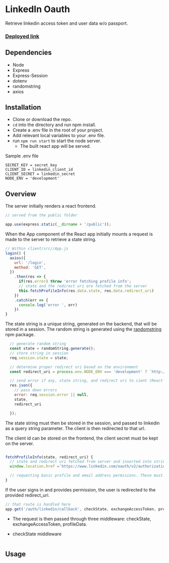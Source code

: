 # LinkedIn Oauth

Retrieve linkedin access token and user data w/o passport.

### [Deployed link](https://react-linkedin-login.herokuapp.com/)

## Dependencies

- Node
- Express
- Express-Session
- dotenv
- randomstring
- axios


## Installation
- Clone or download the repo.
- `cd` into the directory and run npm install.
- Create a .env file in the root of your project.
- Add relevant local variables to your .env file.
- run `npm run start` to start the node server. 
  - The built react app will be served.

Sample .env file
```
SECRET_KEY = secret_key
CLIENT_ID = linkedin_client_id
CLIENT_SECRET = linkedin_secret
NODE_ENV = 'development'
```

## Overview

The server initially renders a react frontend.

```js
// served from the public folder

app.use(express.static(__dirname + '/public'));
```

When the App component of the React app initially mounts a request is made to the server to retrieve a state string. 

```js
// Within client/src//App.js
login() {
  axios({
    url: '/login',
    method: 'GET',
  })
    .then(res => {
      if(res.error) throw 'error fetching profile info';
      // state and the redirect uri are fetched from the server
      this.fetchProfileInfo(res.data.state, res.data.redirect_uri)
    })
    .catch(err => {
      console.log('error ', err)
    })
}
```

 The state string is a unique string, generated on the backend, that will be stored in a session. The random string is generated using the [randomstring](#) npm package.

```js
  // generate random string
  const state = randomString.generate();
  // store string in session
  req.session.state = state;

  // determine proper redirect uri based on the environment
  const redirect_uri = process.env.NODE_ENV === 'development' ? `http://localhost:8080/auth/linkedin/callback` : `https://react-linkedin-login.herokuapp.com/auth/linkedin/callback`;

  // send error if any, state string, and redirect uri to cient (React app)
  res.json({
    // pass down errors
    error: req.session.error || null,
    state, 
    redirect_uri

  });

```

The state string must then be stored in the session, and passed to linkedin as a query string parameter. The client is then redirected to that url.

The client id can be stored on the frontend, the client secret must be kept on the server.


```js

fetchProfileInfo(state, redirect_uri) {
  // state and redirect uri fetched from server and inserted into string, could also pass client id
  window.location.href =`https://www.linkedin.com/oauth/v2/authorization?response_type=code&client_id=${your client id here}&redirect_uri=${redirect_uri}&state=${state}&scope=r_basicprofile r_emailaddress`;

  // requesting basic profile and email address permisions. These must be set from linkedin dev menu
}
```

If the user signs in and provides permission, the user is redirected to the provided redirect_uri.

```js
// that route is handled here
app.get('/auth/linkedin/callback', checkState, exchangeAccessToken, profileData);
```

- The request is then passed through three middleware: checkState, exchangeAccessToken, profileData.

- checkState middleware

```js

```



## Usage

